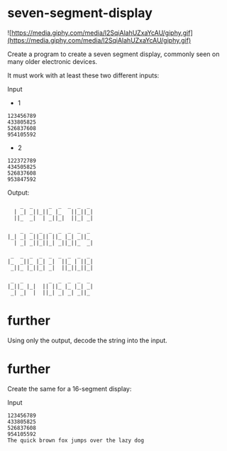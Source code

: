 # seven-segment-display

![https://media.giphy.com/media/l2SqiAlahUZxaYcAU/giphy.gif](https://media.giphy.com/media/l2SqiAlahUZxaYcAU/giphy.gif)

Create a program to create a seven segment display, commonly seen on many older electronic devices.

It must work with at least these two different inputs:
 
Input

- 1
```
123456789
433805825
526837608
954105592
```
- 2
```
122372789
434505825
526837608
953847592
```

Output:

```
    _  _     _  _  _  _  _ 
  | _| _||_||_ |_   ||_||_|
  ||_  _|  | _||_|  ||_| _|

    _  _  _  _  _  _  _  _ 
|_| _| _||_|| ||_ |_| _||_ 
  | _| _||_||_| _||_||_  _|

 _  _  _  _  _  _  _  _  _ 
|_  _||_ |_| _|  ||_ | ||_|
 _||_ |_||_| _|  ||_||_||_|

 _  _        _  _  _  _  _ 
|_||_ |_|  || ||_ |_ |_| _|
 _| _|  |  ||_| _| _| _||_  
```
 
# further

Using only the output, decode the string into the input.


# further
Create the same for a 16-segment display:

Input

```
123456789
433805825
526837608
954105592
The quick brown fox jumps over the lazy dog
```
